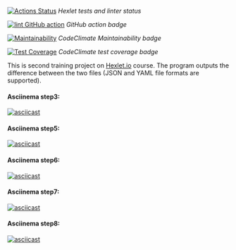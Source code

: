 [![Actions Status](https://github.com/Serggi0/python-project-lvl2/workflows/hexlet-check/badge.svg)](https://github.com/Serggi0/python-project-lvl2/actions) *Hexlet tests and linter status*

[![lint GitHub action](https://github.com/Serggi0/python-project-lvl2/workflows/lint%20GitHub%20action/badge.svg)](https://github.com/Serggi0/python-project-lvl2/actions)   *GitHub action badge*

<!-- [! [Статус действий YourActionName] (https://github.com/ { userName } / { repoName } / workflows / { workflowName } /badge.svg)] (https://github.com/ { userName } / { repoName } / action) -->

[![Maintainability](https://api.codeclimate.com/v1/badges/15ac7f5ffc55c0d8f277/maintainability)](https://codeclimate.com/github/Serggi0/python-project-lvl2/maintainability)  *CodeClimate Maintainability badge*

[![Test Coverage](https://api.codeclimate.com/v1/badges/15ac7f5ffc55c0d8f277/test_coverage)](https://codeclimate.com/github/Serggi0/python-project-lvl2/test_coverage)  *CodeClimate test coverage badge*

This is second training project on [Hexlet.io](https://ru.hexlet.io) course.
The program outputs the difference between the two files (JSON and YAML file formats are supported).

#### Asciinema step3:
[![asciicast](https://asciinema.org/a/392399.svg)](https://asciinema.org/a/392399)

#### Asciinema step5:
[![asciicast](https://asciinema.org/a/398291.svg)](https://asciinema.org/a/398291)

#### Asciinema step6:
[![asciicast](https://asciinema.org/a/nujAYVNGF9pzdYcK9hveplDFY.svg)](https://asciinema.org/a/nujAYVNGF9pzdYcK9hveplDFY)

#### Asciinema step7:
[![asciicast](https://asciinema.org/a/406017.svg)](https://asciinema.org/a/406017)

#### Asciinema step8:
[![asciicast](https://asciinema.org/a/Una7P6g63L3HGEj6GcyLMFNfc.svg)](https://asciinema.org/a/Una7P6g63L3HGEj6GcyLMFNfc)